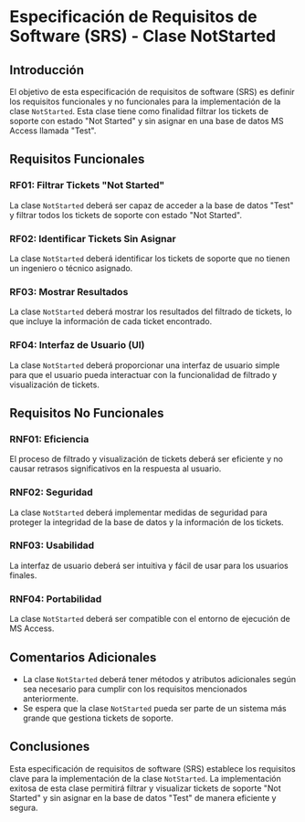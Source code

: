 # Especificación de Requisitos de Software (SRS) - Clase NotStarted

## Introducción
El objetivo de esta especificación de requisitos de software (SRS) es definir los requisitos funcionales y no funcionales para la implementación de la clase `NotStarted`. Esta clase tiene como finalidad filtrar los tickets de soporte con estado "Not Started" y sin asignar en una base de datos MS Access llamada "Test".

## Requisitos Funcionales

### RF01: Filtrar Tickets "Not Started"
La clase `NotStarted` deberá ser capaz de acceder a la base de datos "Test" y filtrar todos los tickets de soporte con estado "Not Started".

### RF02: Identificar Tickets Sin Asignar
La clase `NotStarted` deberá identificar los tickets de soporte que no tienen un ingeniero o técnico asignado.

### RF03: Mostrar Resultados
La clase `NotStarted` deberá mostrar los resultados del filtrado de tickets, lo que incluye la información de cada ticket encontrado.

### RF04: Interfaz de Usuario (UI)
La clase `NotStarted` deberá proporcionar una interfaz de usuario simple para que el usuario pueda interactuar con la funcionalidad de filtrado y visualización de tickets.

## Requisitos No Funcionales

### RNF01: Eficiencia
El proceso de filtrado y visualización de tickets deberá ser eficiente y no causar retrasos significativos en la respuesta al usuario.

### RNF02: Seguridad
La clase `NotStarted` deberá implementar medidas de seguridad para proteger la integridad de la base de datos y la información de los tickets.

### RNF03: Usabilidad
La interfaz de usuario deberá ser intuitiva y fácil de usar para los usuarios finales.

### RNF04: Portabilidad
La clase `NotStarted` deberá ser compatible con el entorno de ejecución de MS Access.

## Comentarios Adicionales
- La clase `NotStarted` deberá tener métodos y atributos adicionales según sea necesario para cumplir con los requisitos mencionados anteriormente.
- Se espera que la clase `NotStarted` pueda ser parte de un sistema más grande que gestiona tickets de soporte.

## Conclusiones
Esta especificación de requisitos de software (SRS) establece los requisitos clave para la implementación de la clase `NotStarted`. La implementación exitosa de esta clase permitirá filtrar y visualizar tickets de soporte "Not Started" y sin asignar en la base de datos "Test" de manera eficiente y segura.
